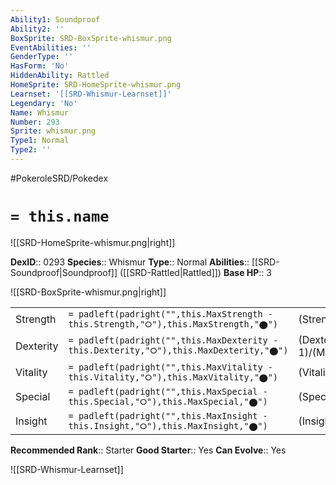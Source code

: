 ```yaml
---
Ability1: Soundproof
Ability2: ''
BoxSprite: SRD-BoxSprite-whismur.png
EventAbilities: ''
GenderType: ''
HasForm: 'No'
HiddenAbility: Rattled
HomeSprite: SRD-HomeSprite-whismur.png
Learnset: '[[SRD-Whismur-Learnset]]'
Legendary: 'No'
Name: Whismur
Number: 293
Sprite: whismur.png
Type1: Normal
Type2: ''
---
```


#PokeroleSRD/Pokedex

# `= this.name`

![[SRD-HomeSprite-whismur.png|right]]

**DexID**:: 0293
**Species**:: Whismur
**Type**:: Normal
**Abilities**:: [[SRD-Soundproof|Soundproof]] ([[SRD-Rattled|Rattled]])
**Base HP**:: 3

![[SRD-BoxSprite-whismur.png|right]]

|           |                                                                                        |                                          |
| --------- | -------------------------------------------------------------------------------------- | ---------------------------------------- |
| Strength  | `= padleft(padright("",this.MaxStrength - this.Strength,"⭘"),this.MaxStrength,"⬤")`    | (Strength::2)/(MaxStrength::4)   |
| Dexterity | `= padleft(padright("",this.MaxDexterity - this.Dexterity,"⭘"),this.MaxDexterity,"⬤")` | (Dexterity:: 1)/(MaxDexterity::3) |
| Vitality  | `= padleft(padright("",this.MaxVitality - this.Vitality,"⭘"),this.MaxVitality,"⬤")`    | (Vitality::1)/(MaxVitality::3)   |
| Special   | `= padleft(padright("",this.MaxSpecial - this.Special,"⭘"),this.MaxSpecial,"⬤")`       | (Special::2)/(MaxSpecial::5)     |
| Insight   | `= padleft(padright("",this.MaxInsight - this.Insight,"⭘"),this.MaxInsight,"⬤")`       | (Insight::1)/(MaxInsight::3)     |

**Recommended Rank**:: Starter
**Good Starter**:: Yes
**Can Evolve**:: Yes

![[SRD-Whismur-Learnset]]